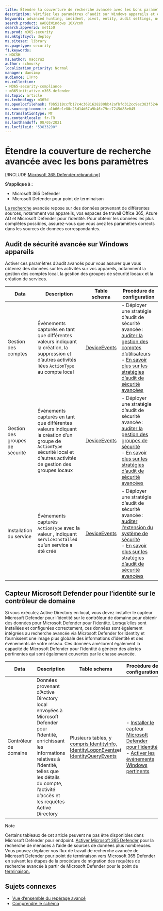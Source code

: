 ```yaml
---
title: Étendre la couverture de recherche avancée avec les bons paramètres
description: Vérifiez les paramètres d’audit sur Windows appareils et d’autres paramètres pour vous assurer que vous obtenez les données les plus complètes dans le cadre d’un recherche avancée
keywords: advanced hunting, incident, pivot, entity, audit settings, user account management, security group management, threat hunting, cyber threat hunting, search, query, telemetry, Microsoft 365, Microsoft 365 Defender
search.product: eADQiWindows 10XVcnh
search.appverid: met150
ms.prod: m365-security
ms.mktglfcycl: deploy
ms.sitesec: library
ms.pagetype: security
f1.keywords:
- NOCSH
ms.author: maccruz
author: schmurky
localization_priority: Normal
manager: dansimp
audience: ITPro
ms.collection:
- M365-security-compliance
- m365initiative-m365-defender
ms.topic: article
ms.technology: m365d
ms.openlocfilehash: f0b5218ccfb17c4c3681628200bb42afbfd312cc9ec383f524e6721340da461a
ms.sourcegitcommit: a1b66e1e80c25d14d67a9b46c79ec7245d88e045
ms.translationtype: MT
ms.contentlocale: fr-FR
ms.lasthandoff: 08/05/2021
ms.locfileid: "53833290"
---
```

# <a name="extend-advanced-hunting-coverage-with-the-right-settings"></a>Étendre la couverture de recherche avancée avec les bons paramètres

[!INCLUDE [Microsoft 365 Defender rebranding](../includes/microsoft-defender.md)]


**S’applique à :**
- Microsoft 365 Defender
- Microsoft Defender pour point de terminaison

[La recherche](advanced-hunting-overview.md) avancée repose sur des données provenant de différentes sources, notamment vos appareils, vos espaces de travail Office 365, Azure AD et Microsoft Defender pour l’identité. Pour obtenir les données les plus complètes possibles, assurez-vous que vous avez les paramètres corrects dans les sources de données correspondantes.

## <a name="advanced-security-auditing-on-windows-devices"></a>Audit de sécurité avancée sur Windows appareils
Activer ces paramètres d’audit avancés pour vous assurer que vous obtenez des données sur les activités sur vos appareils, notamment la gestion des comptes local, la gestion des groupes de sécurité locaux et la création de services.

| Data | Description | Table schema | Procédure de configuration |
| --- | --- | --- | --- |
| Gestion des comptes | Événements capturés en tant que différentes valeurs indiquant la création, la suppression et d’autres activités liées `ActionType` au compte local | [DeviceEvents](advanced-hunting-deviceevents-table.md) | - Déployer une stratégie d’audit de sécurité avancée : [auditer la gestion des comptes d’utilisateurs](/windows/security/threat-protection/auditing/audit-user-account-management)<br> - [En savoir plus sur les stratégies d’audit de sécurité avancées](/windows/security/threat-protection/auditing/advanced-security-auditing) |
| Gestion des groupes de sécurité | Événements capturés en tant que différentes valeurs indiquant la création d’un groupe de `ActionType` sécurité local et d’autres activités de gestion des groupes locaux | [DeviceEvents](advanced-hunting-deviceevents-table.md) | - Déployer une stratégie d’audit de sécurité avancée : [auditer la gestion des groupes de sécurité](/windows/security/threat-protection/auditing/audit-security-group-management)<br> - [En savoir plus sur les stratégies d’audit de sécurité avancées](/windows/security/threat-protection/auditing/advanced-security-auditing) |
| Installation du service | Événements capturés `ActionType` avec la valeur , indiquant `ServiceInstalled` qu’un service a été créé | [DeviceEvents](advanced-hunting-deviceevents-table.md) | - Déployer une stratégie d’audit de sécurité avancée : [auditer l’extension du système de sécurité](/windows/security/threat-protection/auditing/audit-security-system-extension)<br> - [En savoir plus sur les stratégies d’audit de sécurité avancées](/windows/security/threat-protection/auditing/advanced-security-auditing) |

## <a name="microsoft-defender-for-identity-sensor-on-the-domain-controller"></a>Capteur Microsoft Defender pour l’identité sur le contrôleur de domaine
Si vous exécutez Active Directory en local, vous devez installer le capteur Microsoft Defender pour l’identité sur le contrôleur de domaine pour obtenir des données pour Microsoft Defender pour l’identité. Lorsqu’elles sont installées et configurées correctement, ces données sont également intégrées au recherche avancée via Microsoft Defender for Identity et fournissent une image plus globale des informations d’identité et des événements de votre réseau. Ces données améliorent également la capacité de Microsoft Defender pour l’identité à générer des alertes pertinentes qui sont également couvertes par le chasse avancée. 

| Data | Description | Table schema | Procédure de configuration |
| --- | --- | --- | --- |
| Contrôleur de domaine | Données provenant d’Active Directory local envoyées à Microsoft Defender pour l’identité, enrichissant les informations relatives à l’identité, telles que les détails du compte, l’activité d’accès et les requêtes Active Directory | Plusieurs tables, y [compris IdentityInfo,](advanced-hunting-identityinfo-table.md) [IdentityLogonEvents](advanced-hunting-identitylogonevents-table.md)et [IdentityQueryEvents](advanced-hunting-identityqueryevents-table.md)  | - [Installer le capteur Microsoft Defender pour l’identité](/azure-advanced-threat-protection/install-atp-step4)<br>- [Activer les événements Windows pertinents](/azure-advanced-threat-protection/configure-event-collection) |

>[!NOTE]
>Certains tableaux de cet article peuvent ne pas être disponibles dans Microsoft Defender pour endpoint. [Activer Microsoft 365 Defender](m365d-enable.md) pour la recherche de menaces à l’aide de sources de données plus nombreuses. Vous pouvez déplacer vos flux de travail de recherche avancée de Microsoft Defender pour point de terminaison vers Microsoft 365 Defender en suivant les étapes de la procédure de migration des requêtes de recherche avancée à partir de Microsoft Defender pour le point de [terminaison.](advanced-hunting-migrate-from-mde.md)

## <a name="related-topics"></a>Sujets connexes
- [Vue d’ensemble du repérage avancé](advanced-hunting-overview.md)
- [Comprendre le schéma](advanced-hunting-schema-tables.md)